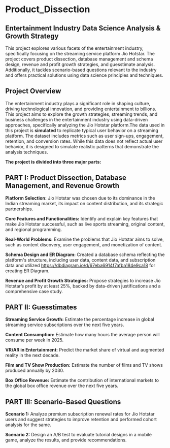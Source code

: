 # Product_Dissection

## Entertainment Industry Data Science Analysis & Growth Strategy

This project explores various facets of the entertainment industry, specifically focusing on the streaming service platform Jio Hotstar. The project covers product dissection, database management and schema design, revenue and profit growth strategies, and guesstimate analysis. Additionally, it tackles scenario-based questions relevant to the industry and offers practical solutions using data science principles and techniques.

## Project Overview

The entertainment industry plays a significant role in shaping culture, driving technological innovation, and providing entertainment to billions. This project aims to explore the growth strategies, streaming trends, and business challenges in the entertainment industry using data-driven approaches, specifically analyzing the Jio Hotstar platform.The data used in this project is **simulated** to replicate typical user behavior on a streaming platform. The dataset includes metrics such as user sign-ups, engagement, retention, and conversion rates. While this data does not reflect actual user behavior, it is designed to simulate realistic patterns that demonstrate the analysis techniques.


**The project is divided into three major parts:**

## PART I: Product Dissection, Database Management, and Revenue Growth

**Platform Selection:** Jio Hotstar was chosen due to its dominance in the Indian streaming market, its impact on content distribution, and its strategic partnerships.

**Core Features and Functionalities:** Identify and explain key features that make Jio Hotstar successful, such as live sports streaming, original content, and regional programming.

**Real-World Problems:** Examine the problems that Jio Hotstar aims to solve, such as content discovery, user engagement, and monetization of content.

**Schema Design and ER Diagram:** Created a database schema reflecting the platform's structure, including user data, content data, and subscription data and utilized https://dbdiagram.io/d/67eba6914f7afba184e9ca18  for creating ER Diagram.

**Revenue and Profit Growth Strategies:** Propose strategies to increase Jio Hotstar’s profit by at least 25%, backed by data-driven justifications and a comprehensive case study.

## PART II: Guesstimates

**Streaming Service Growth:** Estimate the percentage increase in global streaming service subscriptions over the next five years.

**Content Consumption:** Estimate how many hours the average person will consume per week in 2025.

**VR/AR in Entertainment:** Predict the market share of virtual and augmented reality in the next decade.

**Film and TV Show Production:** Estimate the number of films and TV shows produced annually by 2030.

**Box Office Revenue:** Estimate the contribution of international markets to the global box office revenue over the next five years.

## PART III: Scenario-Based Questions

**Scenario 1:** Analyze premium subscription renewal rates for Jio Hotstar users and suggest strategies to improve retention and performed cohort analysis for the same.

**Scenario 2:** Design an A/B test to evaluate tutorial designs in a mobile game, analyze the results, and provide recommendations.
